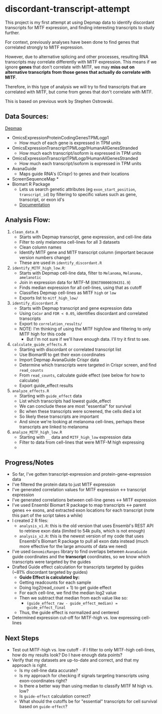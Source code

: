 # discordant-transcript-attempt

This project is my first attempt at using Depmap data to identify discordant transcripts for MITF expression, and finding interesting transcripts to study further.

For context, previously analyses have been done to find genes that correlated strongly to MITF expression.

However, due to alternative splicing and other processes, resulting RNA transcripts may correlate differently with MITF expression. This means if we ignore **genes** that don't correlate with MITF, we may **miss out on alternative transcripts from those genes that actually do correlate with MITF**.

Therefore, in this type of analysis we will try to find transcripts that are correlated with MITF, but come from genes that don't correlate with MITF.

This is based on previous work by Stephen Ostrowski.


## Data Sources:
[Depmap](https://depmap.org/portal/data_page/?tab=currentRelease)
- OmicsExpressionProteinCodingGenesTPMLogp1
  * How much of each gene is expressed in TPM units
- OmicsExpressionTranscriptTPMLogp1HumanAllGenesStranded
  * How much each transcript/isoform is expressed in TPM units
- OmicsExpressionTranscriptTPMLogp1HumanAllGenesStranded
  * How much each transcript/isoform is expressed in TPM units
- AvanaGuide
  * Maps guide RNA's (Crispr) to genes and their locations 
- ScreenSequenceMap
   * 
- Biomart R Package
  * Lets us search genetic attributes (eg `exon_start_position`, `transcript_id`) by filtering to specific values such as gene, transcript, or exon id's
  * [Documentation](https://useast.ensembl.org/info/data/biomart/biomart_r_package.html)

## Analysis Flow:
1. `clean_data.R`
   * Starts with Depmap transcript, gene expression, and cell-line data
   * Filter to only melanoma cell-lines for all 3 datasets
   * Clean column names
   * Identify MITF gene and MITF transcript column (important because version numbers change)
   * These are used in `identify_discordant.R`
2. `identify_MITF_high_low.R`:
   * Starts with Depmap cell-line data, filter to `Melanoma`, `Melanoma, amelanotic`
   * Join in expression data for MITF-M (`ENST00000394351.9`)
   * Finds median expression for all cell-lines, using that as cutoff
   * Classifies Depmap cell-lines as MITF `high` or `low`
   * Exports list to `mitf_high_low/`
3. `identify_discordant.R`
   * Starts with Depmap transcript and gene expression data
   * Using `CoCor` and `FDR < 0.05`, identifies discordant and correlated transcripts
   * Export to `correlation_results/`
   * NOTE: I'm thinking of using the MITF high/low and filtering to only MITF high for this code
      * But I'm not sure if we'll have enough data. I'll try it first to see.
4. `calculate_guide_effects.R`
   * Starting with discordant or correlated transcript list
   * Use BiomartR to get their exon coordinates
   * Import Depmap AvanaGuide Crispr data
   * Determine which transcripts were targeted in Crispr screen, and find `read_counts`
   * From `read_counts`, calculate guide effect (see below for how to calculate)
   * Export guide_effect results
5. `analyze_effects.R`
   * Starting with `guide_effect` data
   * List which transcripts had lowest guide_effect
   * We can conclude these are most "essential" for survival
   * Bc when these transcripts were screened, the cells died a lot
   * So likely these transcripts are important
   * And since we're looking at melanoma cell-lines, perhaps these transcripts are linked to melanoma
5. `analyze_MITF_high_low.R`
   * Starting with `__` data and `MITF_high_low` expression data
   * Filter to data from cell-lines that were MITF-M high expressing
   * 

## Progress/Notes
- So far, I've gotten transcript-expression and protein-gene-expression data
- I've filtered the protein data to just MITF expression
- I've generated correlation values for MITF expression <-> transcript expression
- I've generated correlations between cell-line genes <-> MITF expression
- I've used Ensembl Biomart R package to map transcripts <-> parent genes <-> exons, and extracted exon locations for each transcript (note this part of the script takes a while)
- I created 2 R files:
  * `analysis_v1.R`: this is the old version that uses Ensembl's REST API to retrieve exon data (limited to 54k pulls, which is not enough)
  * `analysis_v2.R`: this is the newest version of my code that uses Ensembl's Biomart R package to pull all exon data instead (much more effective for the large amounts of data we need)
- I've used `GenomicRanges` library to find overlaps between `AvanaGuide` guide coordinates and the **transcript** coordinates, so we know which transcripts were targeted by the guides
- Drafted Guide effect calculation for transcripts targeted by guides (~81% discordant targeted by guides)
   * **Guide Effect is calculated by:**
   * Getting readcounts for each sample
   * Doing log2(read_count + 1) to get guide effect
   * For each cell-line, we find the median log2 value
   * Then we subtract that median from each value like so:
      * `(guide_effect_raw - guide_effect_median) = guide_effect_final`
   * Thus, the guide effect is normalized and centered 
- Determined expression cut-off for MITF-high vs. low expressing cell-lines

## Next Steps
* Test out MITF-high vs. low cutoff - if I filter to only MITF-high cell-lines, how do my results look? Do I have enough data points?
* Verify that my datasets are up-to-date and correct, and that my approach is right.
   * Is my cell-line data accurate?
   * Is my approach for checking if signals targeting transcripts using exon-coordinates right?
   * Is there a better way than using median to classify MITF M high vs. low?
   * Is `guide-effect` calculation correct?
   * What should the cutoffs be for "essential" transcripts for cell survival based on `guide-effect`?
   